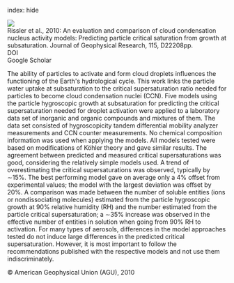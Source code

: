 index: hide

<div class="Citation">
    <div class="Citation-thumb CitationThumb-linked"  data-href="https://doi.org/10.1029/2010jd014391">
      <img src="https://static.claimspace.cloud/climate-study-static/refs/thumbs/7/Rissler_et_al_2010-thumb.png" />
    </div>

  <div class="Citation-body">
    <div class="Citation-text">Rissler et al., 2010: An evaluation and comparison of cloud condensation nucleus activity models: Predicting particle critical saturation from growth at subsaturation. <span class="Article-journal">Journal of Geophysical Research, </span><span class="Article-volume">115, </span>D22208pp.</div>
    <div class="Citation-links">
      <div class="CitationLink" data-href="https://doi.org/10.1029/2010jd014391">
        <div class="CitationLink-icon CitationLink-Doi"></div>
        <div class="CitationLink-text">DOI</div>
      </div>
      <div class="CitationLink" data-href="https://scholar.google.com/scholar?q=10.1029/2010jd014391">
        <div class="CitationLink-icon CitationLink-Scholar"></div>
        <div class="CitationLink-text">Google Scholar</div>
      </div>
    </div>
  </div>
</div>

The ability of particles to activate and form cloud droplets influences the functioning of the Earth's hydrological cycle. This work links the particle water uptake at subsaturation to the critical supersaturation ratio needed for particles to become cloud condensation nuclei (CCN). Five models using the particle hygroscopic growth at subsaturation for predicting the critical supersaturation needed for droplet activation were applied to a laboratory data set of inorganic and organic compounds and mixtures of them. The data set consisted of hygroscopicity tandem differential mobility analyzer measurements and CCN counter measurements. No chemical composition information was used when applying the models. All models tested were based on modifications of Köhler theory and gave similar results. The agreement between predicted and measured critical supersaturations was good, considering the relatively simple models used. A trend of overestimating the critical supersaturations was observed, typically by ∼15%. The best performing model gave on average only a 4% offset from experimental values; the model with the largest deviation was offset by 20%. A comparison was made between the number of soluble entities (ions or nondissociating molecules) estimated from the particle hygroscopic growth at 90% relative humidity (RH) and the number estimated from the particle critical supersaturation; a ∼35% increase was observed in the effective number of entities in solution when going from 90% RH to activation. For many types of aerosols, differences in the model approaches tested do not induce large differences in the predicted critical supersaturation. However, it is most important to follow the recommendations published with the respective models and not use them indiscriminately.

<div class="Citation-copy">
&copy; American Geophysical Union (AGU), 2010
</div>